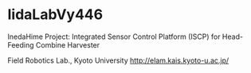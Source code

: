 IidaLabVy446
============

InedaHime Project: Integrated Sensor Control Platform (ISCP) for Head-Feeding Combine Harvester

Field Robotics Lab., Kyoto University
http://elam.kais.kyoto-u.ac.jp/
